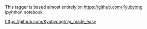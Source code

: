 This tagger is based almost entirely on https://github.com/Kyubyong ipyhthon notebook

https://github.com/Kyubyong/nlp_made_easy
